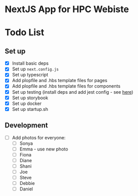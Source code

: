 # NextJS App for HPC Webiste

# Todo List

## Set up
- [x] Install basic deps
- [x] Set up `next.config.js`
- [x] Set up typescript
- [x] Add plopfile and .hbs template files for pages
- [x] Add plopfile and .hbs template files for components
- [x] Set up testing (install deps and add jest config - see [here](https://github.com/vercel/next.js/tree/canary/examples/with-typescript-eslint-jest))
- [x] Set up storybook
- [x] Set up docker
- [x] Set up startup.sh

## Development
- [ ] Add photos for everyone:
  - [ ] Sonya
  - [ ] Emma - use new photo
  - [ ] Fiona
  - [ ] Diane
  - [ ] Shani
  - [ ] Joe
  - [ ] Steve
  - [ ] Debbie
  - [ ] Daniel

